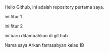 Hello Github, ini adalah repository pertama saya.

ini fitur 1

ini fitur 2

ini baru ditambahkan di git hub

Nama saya Arkan farrasabyan
kelas 1B